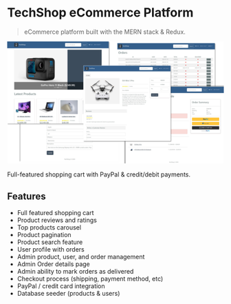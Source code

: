 # TechShop eCommerce Platform

> eCommerce platform built with the MERN stack & Redux.

<img src="./tsfrontend/public/images/Slide1.PNG">

Full-featured shopping cart with PayPal & credit/debit payments.


## Features

- Full featured shopping cart
- Product reviews and ratings
- Top products carousel
- Product pagination
- Product search feature
- User profile with orders
- Admin product, user, and order management
- Admin Order details page
- Admin ability to mark orders as delivered
- Checkout process (shipping, payment method, etc)
- PayPal / credit card integration
- Database seeder (products & users)
